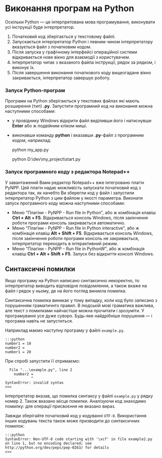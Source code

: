 # Виконання програм на Python

Оскільки Python — це інтерпретована мова програмування, виконувати усі інструкції буде інтерпретатор. 

1. Початковий код зберігається у текстовому файлі.
1. Запускається інтерпретатор Python і певним чином інтерпретатору вказується файл з початковим кодом.
1. Після запуска у графічному інтерфейсі операційної системи відкривається нове вікно для взаємодії з користувачем.
1. Інтерпретатор читає з вказаного файла інструкції, рядок за рядком, і виконує їх.
1. Після завершення виконання початкового коду вищезгадане вікно закривається, інтерпретатор завершує роботу.


### Запуск Python-програм
Програми на Python зберігаються у текстових файлах які мають розширення (тип) **.py**.
Запустити програмний код на виконання можна наступними способами:

- у провіднику Windows відкрити файл виділивши його і натиснувши **Enter** або ж подвійним кліком миші.
- виконавши команду **python** і вказавши **.py**-файл з програмним кодом, наприклад:

	python my_app.py
	
	python D:\dev\my_project\start.py

### Запуск програмного коду з редактора Notepad++
У завантажений Вами редактор Notepad++ вже інтегровано плагін PyNPP. Цей плагін надає можливість запускати початковий код з редактора так, як начебто Ви зберегли код у файл і запустили інтерпретатор Python з цим файлом у якості параметра.
Виконати запуск програмного коду можна наступними способами:

- Меню "Плагіни - PyNPP - Run file in Python", або ж комбінація клавіш **Ctrl + Alt + F5**. Відкривається консоль Windows, після закінчення роботи програми консоль закривається автоматично.
- Меню "Плагіни - PyNPP - Run file in Python interactive", або ж комбінація клавіш **Alt + Shift + F5**. Відкривається консоль Windows, після закінчення роботи програми консоль не закривається, інтерпретатор переходить в інтерактивний режим.
- Меню "Плагіни - PyNPP - Run file in PythonW", або ж комбінація клавіш **Ctrl + Alt + Shift + F5**. Запуск без відкриття консолі Windows.

## Синтаксичні помилки

Якщо програму на Python написано синтаксично некоректно, 
то інтерпретатор виводить відповідне повідомлення, 
а також вкаже на файл і рядок у ньому, 
де на його погляд виникла помилка. 

Синтаксична помилка виникає у тому випадку, 
коли код було записано з порушенням граматичнтх правил. 
В людській мові граматика важлива, але текст з помилками найчастіше можна прочитати і зрозуміти. 
У програмуванні усе дуже суворо. 
Будь-яке найдрібніше порушення — і програма навіть не запуститься. 

Наприклад маємо наступну програму у файлі `example.py`.

	:::python
	number1 = 10
	number2 =
	number1 = 20
	
При спробі запустити її отримаємо:

	  File "...\example.py", line 2
		number2 =
				^
	SyntaxError: invalid syntax
	>>>

Інтерпретатор вказав, що помилка синтаксу у файлі `example.py` у рядку номер 2. 
Також вказано місце помилки. 
Аналізуючи код знаходимо помилку: для операції присвоєння не вказано вираз. 

Завжди зберігайте початковий код у кодуванні `UTF-8`. 
Використання інших кодувань текста також може призводити до синтаксичних помилок:

	:::python
	SyntaxError: Non-UTF-8 code starting with '\xcf' in file example2.py on line 1, but no encoding declared; see http://python.org/dev/peps/pep-0263/ for details
	>>>
	
	
